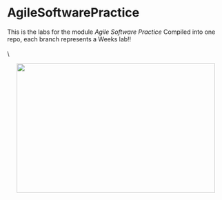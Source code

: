 # AgileSoftwarePractice

This is the labs for the module *Agile Software Practice* Compiled into one repo, each branch represents a Weeks lab!!
\
\
\

<p align="center">
  <img width="460" height="300" src="https://media4.giphy.com/media/gw3IWyGkC0rsazTi/giphy.gif?cid=ecf05e471e0ek38bajxhtknp3jehbg7w8t80ejgrkr97su4x&rid=giphy.gif&ct=g">
</p>